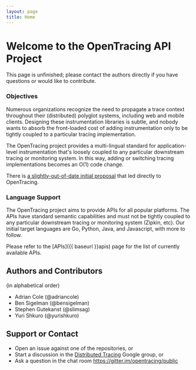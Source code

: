 ```yaml
---
layout: page
title: Home
---
```

<h1 class="page-title">Welcome to the OpenTracing API Project</h1>

This page is unfinished; please contact the authors directly if you have questions or would like to contribute.

### Objectives
Numerous organizations recognize the need to propagate a trace context throughout their (distributed) polyglot systems, including web and mobile clients. Designing these instrumentation libraries is subtle, and nobody wants to absorb the front-loaded cost of adding instrumentation only to be tightly coupled to a particular tracing implementation.

The OpenTracing project provides a multi-lingual standard for application-level instrumentation that's loosely coupled to any particular downstream tracing or monitoring system. In this way, adding or switching tracing implementations becomes an O(1) code change.

There is [a slightly-out-of-date initial proposal](https://paper.dropbox.com/doc/Distributed-Context-Propagation-RGvlvD1NFKYmrJG9vGCES) that led directly to OpenTracing.

### Language Support

The OpenTracing project aims to provide APIs for all popular platforms. The APIs have standard semantic capabilities and must not be tightly coupled to any particular downstream tracing or monitoring system (Zipkin, etc). Our initial target languages are Go, Python, Java, and Javascript, with more to follow.

Please refer to the [APIs]({{ baseurl }}apis) page for the list of currently available APIs.

## Authors and Contributors 
(in alphabetical order)

* Adrian Cole (@adriancole)
* Ben Sigelman (@bensigelman)
* Stephen Gutekanst (@slimsag)
* Yuri Shkuro (@yurishkuro)

## Support or Contact
* Open an issue against one of the repositories, or
* Start a discussion in the [Distributed Tracing](https://groups.google.com/forum/#!forum/distributed-tracing) Google group, or
* Ask a question in the chat room https://gitter.im/opentracing/public

